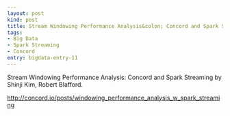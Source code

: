 ```yaml
---
layout: post
kind: post
title: Stream Windowing Performance Analysis&colon; Concord and Spark Streaming
tags:
- Big Data
- Spark Streaming
- Concord
entry: bigdata-entry-11
---
```


<p>Stream Windowing Performance Analysis: Concord and Spark Streaming by Shinji Kim, Robert Blafford</a>.</p>
<p><a href="http://concord.io/posts/windowing_performance_analysis_w_spark_streaming" target="_blank">http://concord.io/posts/windowing_performance_analysis_w_spark_streaming</a></p>
